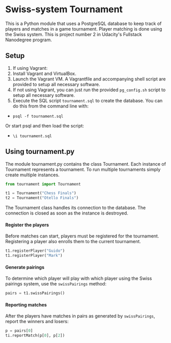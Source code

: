 # Swiss-system Tournament

This is a Python module that uses a PostgreSQL database to keep track of players and matches in a game tournament. Player matching is done using the Swiss system. This is project number 2 in Udacity's Fullstack Nanodegree program.

## Setup

1. If using Vagrant:
  1. Install Vagrant and VirtualBox.
  2. Launch the Vagrant VM. A Vagrantfile and accompanying shell script are provided to setup all necessary software.
2. If not using Vagrant, you can just run the provided `pg_config.sh` script to setup all necessary software.
3. Execute the SQL script `tournament.sql` to create the database. You can do this from the command line with:
  * `psql -f tournament.sql`
  
  Or start psql and then load the script:
  
  * `\i tournament.sql`  

## Using tournament.py

The module tournament.py contains the class Tournament. Each instance of Tournament represents a tournament. To run multiple tournaments simply create multiple instances. 

```python
from tournament import Tournament

t1 = Tournament("Chess Finals")
t2 = Tournament("Otello Finals")
```

The Tournament class handles its connection to the database. The connection is closed as soon as the instance is destroyed. 

#### Register the players

Before matches can start, players must be registered for the tournament. Registering a player also enrolls them to the current tournament.

```python
t1.registerPlayer("Guido")
t1.registerPlayer("Mark")
```

#### Generate pairings

To determine which player will play with which player using the Swiss pairings system, use the `swissPairings` method:

```python
pairs = t1.swissPairings()
```

#### Reporting matches

After the players have matches in pairs as generated by `swissPairings`, report the winners and losers:

```python
p = pairs[0]
ti.reportMatch(p[0], p[2])
```



